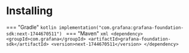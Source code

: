 # Installing

=== "Gradle"
    ```kotlin
    implementation("com.grafana:grafana-foundation-sdk:next-1744670511")
    ```
=== "Maven"
    ```xml
    <dependency>
        <groupId>com.grafana</groupId>
        <artifactId>grafana-foundation-sdk</artifactId>
        <version>next-1744670511</version>
    </dependency>
    ```
